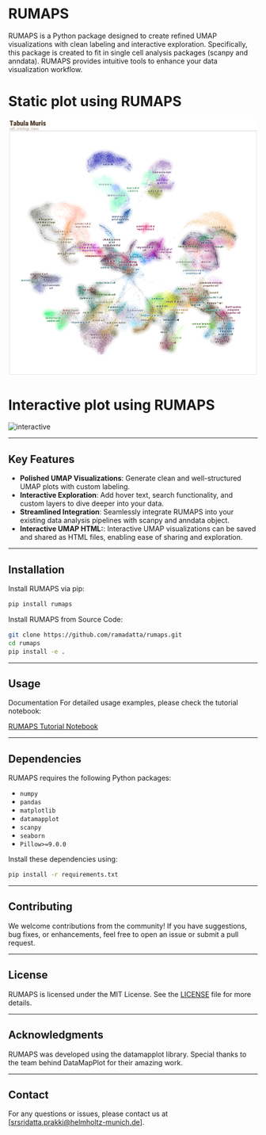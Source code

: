 
# RUMAPS

RUMAPS is a Python package designed to create refined UMAP visualizations with clean labeling and interactive exploration. Specifically, this package is created to fit in single cell analysis packages (scanpy and anndata).  RUMAPS provides intuitive tools to enhance your data visualization workflow.



# Static plot using RUMAPS
![static](https://github.com/ramadatta/rumaps/blob/main/images/static_plot.png)

# Interactive plot using RUMAPS
![interactive](images/interactive.gif)

---

## Key Features
- **Polished UMAP Visualizations**: Generate clean and well-structured UMAP plots with custom labeling.
- **Interactive Exploration**: Add hover text, search functionality, and custom layers to dive deeper into your data.
- **Streamlined Integration**: Seamlessly integrate RUMAPS into your existing data analysis pipelines with scanpy and anndata object.
- **Interactive UMAP HTML:**: Interactive UMAP visualizations can be saved and shared as HTML files, enabling ease of sharing and exploration.

---

## Installation

Install RUMAPS via pip:

```bash
pip install rumaps
```

Install RUMAPS from Source Code:
```bash
git clone https://github.com/ramadatta/rumaps.git
cd rumaps
pip install -e .
```


---

## Usage

Documentation
For detailed usage examples, please check the tutorial notebook:

[RUMAPS Tutorial Notebook](https://colab.research.google.com/drive/18SynVkqi3sw7ZSXyTUu_PIarvZr-mlQV?usp=sharing)


---

## Dependencies
RUMAPS requires the following Python packages:
- `numpy`
- `pandas`
- `matplotlib`
- `datamapplot`
- `scanpy`
- `seaborn`
- `Pillow>=9.0.0`


Install these dependencies using:

```bash
pip install -r requirements.txt
```

---

## Contributing

We welcome contributions from the community! If you have suggestions, bug fixes, or enhancements, feel free to open an issue or submit a pull request.

---

## License

RUMAPS is licensed under the MIT License. See the [LICENSE](LICENSE) file for more details.

---

## Acknowledgments

RUMAPS was developed using the datamapplot library. Special thanks to the team behind DataMapPlot for their amazing work.

---

## Contact

For any questions or issues, please contact us at [srsridatta.prakki@helmholtz-munich.de].

